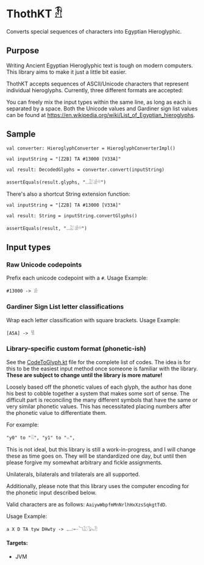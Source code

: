 # ThothKT 𓁟

Converts special sequences of characters into Egyptian Hieroglyphic. 

## Purpose

Writing Ancient Egyptian Hieroglyphic text is tough on modern computers. This library aims to make it just a little bit easier.

ThothKT accepts sequences of ASCII/Unicode characters that represent individual hieroglyphs. Currently, three different formats are accepted:

You can freely mix the input types within the same line, as long as each is separated by a space. Both the Unicode values and Gardiner sign list values can be found at https://en.wikipedia.org/wiki/List_of_Egyptian_hieroglyphs.

## Sample

```
val converter: HieroglyphConverter = HieroglyphConverterImpl()

val inputString = "[Z2B] TA #13000 [V33A]"

val result: DecodedGlyphs = converter.convert(inputString)

assertEquals(result.glyphs, "𓏧𓅷𓀀𓎥")
```

There's also a shortcut String extension function:

```
val inputString = "[Z2B] TA #13000 [V33A]"

val result: String = inputString.convertGlyphs()

assertEquals(result, "𓏧𓅷𓀀𓎥")
```

## Input types

### Raw Unicode codepoints

Prefix each unicode codepoint with a `#`.
Usage Example:

`#13000 -> 𓀀`

### Gardiner Sign List letter classifications

Wrap each letter classification with square brackets.
Usage Example:

`[A5A] -> 𓀅`

### Library-specific custom format (phonetic-ish)

See the [CodeToGlyph.kt](https://github.com/RGrun/ThothKT/blob/master/src/commonMain/kotlin/guru/furu/thothKT/util/CodeToGlyph.kt) file for the complete list of codes.
The idea is for this to be the easiest input method once someone is familiar with the library. **These are subject to change until the library is more mature!**

Loosely based off the phonetic values of each glyph, the author has done his best to cobble together a system that makes some sort of sense.
The difficult part is reconciling the many different symbols that have the same or very similar phonetic values. This has necessitated placing numbers after the phonetic value to differentiate them.

For example:

`"y0" to "𓇌",
"y1" to "𓏭",`

This is not ideal, but this library is still a work-in-progress, and I will change these as time goes on.
They will be standardized one day, but until then please forgive my somewhat arbitrary and fickle assignments.

Unilaterals, bilaterals and trilaterals are all supported.

Additionally, please note that this library uses the computer encoding for the phonetic input described below.

Valid characters are as follows: `AaiywWbpfmMnNrlhHxXzsSqkgtTdD`.

Usage Example:

`a X D TA tyw DHwty -> 𓂝𓄡𓆓𓅷𓅂𓁟`

#### Targets:

- JVM
